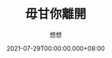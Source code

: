 ---
issue: 439
title: 毋甘你離開
author: 想想
date: 2021-07-29T00:00:00.000+08:00
topic: 生活
difficulty: 1
wikidata: Q131449294
wikidata_link: https://www.wikidata.org/wiki/Q131449294
author_wikidata_link: https://www.wikidata.org/wiki/Q131448469
author_wikidata: Q131448469
---